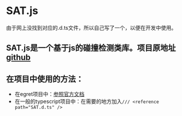 # SAT.js 
由于网上没找到对应的.d.ts文件，所以自己写了一个，以便在开发中使用。

## SAT.js是一个基于js的碰撞检测类库。项目原地址[github](https://github.com/jriecken/sat-js)
## 在项目中使用的方法：
- 在egret项目中：[参照官方文档](http://docs.egret-labs.org/post/manual/threelibs/uselibs.html)
- 在一般的typescript项目中：在需要的地方加入`/// <reference path="SAT.d.ts" />`